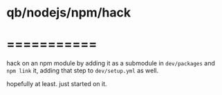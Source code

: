 # qb/nodejs/npm/hack
# ===========

hack on an npm module by adding it as a submodule in `dev/packages` and `npm link` it, adding that step to `dev/setup.yml` as well.

hopefully at least. just started on it.
